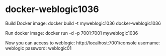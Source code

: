 # docker-weblogic1036
Build Docker image:
docker build -t myweblogic1036 docker-weblogic1036

Run docker image:
docker run -d  -p 7001:7001 myweblogic1036

Now you can access to weblogic:
http://localhost:7001/console
username: weblogic
password: weblogic01
